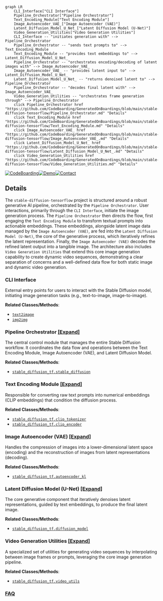 ```mermaid
graph LR
    CLI_Interface["CLI Interface"]
    Pipeline_Orchestrator["Pipeline Orchestrator"]
    Text_Encoding_Module["Text Encoding Module"]
    Image_Autoencoder_VAE_["Image Autoencoder (VAE)"]
    Latent_Diffusion_Model_U_Net_["Latent Diffusion Model (U-Net)"]
    Video_Generation_Utilities["Video Generation Utilities"]
    CLI_Interface -- "initiates generation with" --> Pipeline_Orchestrator
    Pipeline_Orchestrator -- "sends text prompts to" --> Text_Encoding_Module
    Text_Encoding_Module -- "provides text embeddings to" --> Latent_Diffusion_Model_U_Net_
    Pipeline_Orchestrator -- "orchestrates encoding/decoding of latent images with" --> Image_Autoencoder_VAE_
    Image_Autoencoder_VAE_ -- "provides latent input to" --> Latent_Diffusion_Model_U_Net_
    Latent_Diffusion_Model_U_Net_ -- "returns denoised latent to" --> Pipeline_Orchestrator
    Pipeline_Orchestrator -- "decodes final latent with" --> Image_Autoencoder_VAE_
    Video_Generation_Utilities -- "orchestrates frame generation through" --> Pipeline_Orchestrator
    click Pipeline_Orchestrator href "https://github.com/CodeBoarding/GeneratedOnBoardings/blob/main/stable-diffusion-tensorflow/Pipeline_Orchestrator.md" "Details"
    click Text_Encoding_Module href "https://github.com/CodeBoarding/GeneratedOnBoardings/blob/main/stable-diffusion-tensorflow/Text_Encoding_Module.md" "Details"
    click Image_Autoencoder_VAE_ href "https://github.com/CodeBoarding/GeneratedOnBoardings/blob/main/stable-diffusion-tensorflow/Image_Autoencoder_VAE_.md" "Details"
    click Latent_Diffusion_Model_U_Net_ href "https://github.com/CodeBoarding/GeneratedOnBoardings/blob/main/stable-diffusion-tensorflow/Latent_Diffusion_Model_U_Net_.md" "Details"
    click Video_Generation_Utilities href "https://github.com/CodeBoarding/GeneratedOnBoardings/blob/main/stable-diffusion-tensorflow/Video_Generation_Utilities.md" "Details"
```

[![CodeBoarding](https://img.shields.io/badge/Generated%20by-CodeBoarding-9cf?style=flat-square)](https://github.com/CodeBoarding/GeneratedOnBoardings)[![Demo](https://img.shields.io/badge/Try%20our-Demo-blue?style=flat-square)](https://www.codeboarding.org/demo)[![Contact](https://img.shields.io/badge/Contact%20us%20-%20contact@codeboarding.org-lightgrey?style=flat-square)](mailto:contact@codeboarding.org)

## Details

The `stable-diffusion-tensorflow` project is structured around a robust generative AI pipeline, orchestrated by the `Pipeline Orchestrator`. User interactions, primarily through the `CLI Interface`, initiate the image generation process. The `Pipeline Orchestrator` then directs the flow, first engaging the `Text Encoding Module` to transform textual prompts into actionable embeddings. These embeddings, alongside latent image data managed by the `Image Autoencoder (VAE)`, are fed into the `Latent Diffusion Model (U-Net)`, the core of the generative process, which iteratively refines the latent representation. Finally, the `Image Autoencoder (VAE)` decodes the refined latent output into a tangible image. The architecture also includes `Video Generation Utilities` that extend this core image generation capability to create dynamic video sequences, demonstrating a clear separation of concerns and a well-defined data flow for both static image and dynamic video generation.

### CLI Interface
External entry points for users to interact with the Stable Diffusion model, initiating image generation tasks (e.g., text-to-image, image-to-image).


**Related Classes/Methods**:

- <a href="https://github.com/divamgupta/stable-diffusion-tensorflow/blob/master/text2image.py" target="_blank" rel="noopener noreferrer">`text2image`</a>
- <a href="https://github.com/divamgupta/stable-diffusion-tensorflow/blob/master/img2img.py" target="_blank" rel="noopener noreferrer">`img2img`</a>


### Pipeline Orchestrator [[Expand]](./Pipeline_Orchestrator.md)
The central control module that manages the entire Stable Diffusion workflow. It coordinates the data flow and operations between the Text Encoding Module, Image Autoencoder (VAE), and Latent Diffusion Model.


**Related Classes/Methods**:

- <a href="https://github.com/divamgupta/stable-diffusion-tensorflow/blob/master/stable_diffusion_tf/stable_diffusion.py" target="_blank" rel="noopener noreferrer">`stable_diffusion_tf.stable_diffusion`</a>


### Text Encoding Module [[Expand]](./Text_Encoding_Module.md)
Responsible for converting raw text prompts into numerical embeddings (CLIP embeddings) that condition the diffusion process.


**Related Classes/Methods**:

- <a href="https://github.com/divamgupta/stable-diffusion-tensorflow/blob/master/stable_diffusion_tf/clip_tokenizer/__init__.py" target="_blank" rel="noopener noreferrer">`stable_diffusion_tf.clip_tokenizer`</a>
- <a href="https://github.com/divamgupta/stable-diffusion-tensorflow/blob/master/stable_diffusion_tf/clip_encoder.py" target="_blank" rel="noopener noreferrer">`stable_diffusion_tf.clip_encoder`</a>


### Image Autoencoder (VAE) [[Expand]](./Image_Autoencoder_VAE_.md)
Handles the compression of images into a lower-dimensional latent space (encoding) and the reconstruction of images from latent representations (decoding).


**Related Classes/Methods**:

- <a href="https://github.com/divamgupta/stable-diffusion-tensorflow/blob/master/stable_diffusion_tf/autoencoder_kl.py" target="_blank" rel="noopener noreferrer">`stable_diffusion_tf.autoencoder_kl`</a>


### Latent Diffusion Model (U-Net) [[Expand]](./Latent_Diffusion_Model_U_Net_.md)
The core generative component that iteratively denoises latent representations, guided by text embeddings, to produce the final latent image.


**Related Classes/Methods**:

- <a href="https://github.com/divamgupta/stable-diffusion-tensorflow/blob/master/stable_diffusion_tf/diffusion_model.py" target="_blank" rel="noopener noreferrer">`stable_diffusion_tf.diffusion_model`</a>


### Video Generation Utilities [[Expand]](./Video_Generation_Utilities.md)
A specialized set of utilities for generating video sequences by interpolating between image frames or prompts, leveraging the core image generation pipeline.


**Related Classes/Methods**:

- <a href="https://github.com/divamgupta/stable-diffusion-tensorflow/blob/master/stable_diffusion_tf/video_utils.py" target="_blank" rel="noopener noreferrer">`stable_diffusion_tf.video_utils`</a>




### [FAQ](https://github.com/CodeBoarding/GeneratedOnBoardings/tree/main?tab=readme-ov-file#faq)